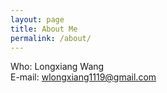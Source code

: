 ```yaml
---
layout: page
title: About Me
permalink: /about/
---
```


Who: Longxiang Wang  
E-mail: wlongxiang1119@gmail.com  

[comment]: <Know more about me: [知乎](http://www.zhihu.com/people/liamchzh) [GitHub](https://github.com/liamchzh) [豆瓣](http://www.douban.com/people/liamchzh/) [Twitter](https://twitter.com/liamchzh)>
